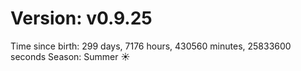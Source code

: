 # Version: v0.9.25
Time since birth: 299 days, 7176 hours, 430560 minutes, 25833600 seconds
Season: Summer ☀️
